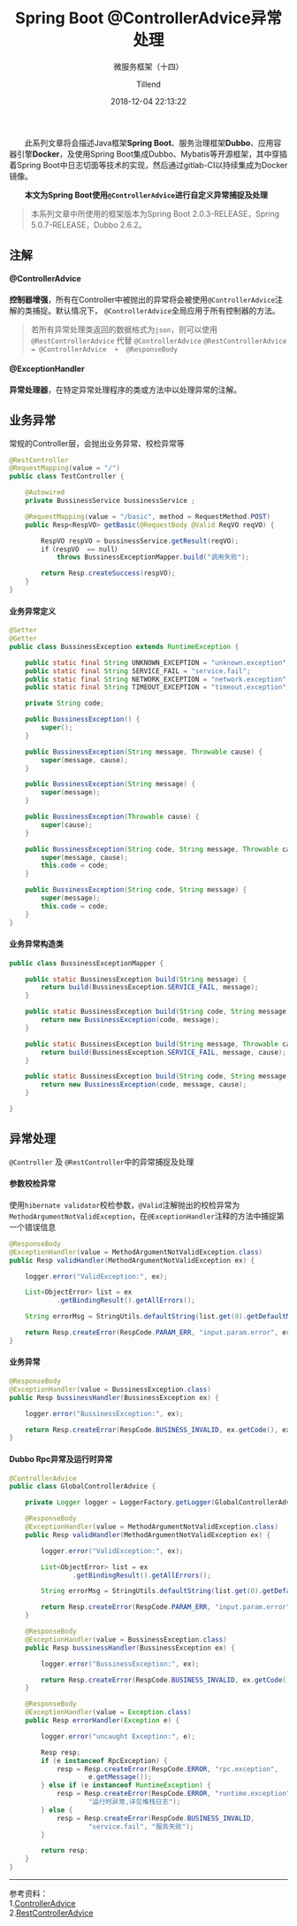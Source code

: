 ﻿---
layout:     post
title:      "Spring Boot @ControllerAdvice异常处理"
subtitle:   "微服务框架（十四）"
date:       2018-12-04 22:13:22
author:     "Tillend"
catalog:      true
header-img: "img/post-bg-alitrip.jpg"
tags:
    - Spring Boot
    
---

&#32;　　此系列文章将会描述Java框架**Spring Boot**、服务治理框架**Dubbo**、应用容器引擎**Docker**，及使用Spring Boot集成Dubbo、Mybatis等开源框架，其中穿插着Spring Boot中日志切面等技术的实现，然后通过gitlab-CI以持续集成为Docker镜像。 

　　**本文为Spring Boot使用`@ControllerAdvice`进行自定义异常捕捉及处理**

> 本系列文章中所使用的框架版本为Spring Boot 2.0.3-RELEASE，Spring 5.0.7-RELEASE，Dubbo 2.6.2。

## 注解

#### @ControllerAdvice

**控制器增强**，所有在Controller中被抛出的异常将会被使用`@ControllerAdvice`注解的类捕捉。默认情况下，	`@ControllerAdvice`全局应用于所有控制器的方法。

>若所有异常处理类返回的数据格式为`json`，则可以使用 `@RestControllerAdvice` 代替 `@ControllerAdvice` 
`@RestControllerAdvice = @ControllerAdvice  +  @ResponseBody`

#### @ExceptionHandler
**异常处理器**，在特定异常处理程序的类或方法中以处理异常的注解。



## 业务异常

常规的Controller层，会抛出业务异常、校检异常等

```java
@RestController
@RequestMapping(value = "/")
public class TestController {

    @Autowired
    private BussinessService bussinessService ;

    @RequestMapping(value = "/basic", method = RequestMethod.POST)
    public Resp<RespVO> getBasic(@RequestBody @Valid ReqVO reqVO) {

		RespVO respVO = bussinessService.getResult(reqVO);
		if（respVO  == null）
			throws BussinessExceptionMapper.build("调用失败");

        return Resp.createSuccess(respVO);
    }
}
```

#### 业务异常定义

```java
@Setter
@Getter
public class BussinessException extends RuntimeException {

    public static final String UNKNOWN_EXCEPTION = "unknown.exception";
    public static final String SERVICE_FAIL = "service.fail";
    public static final String NETWORK_EXCEPTION = "network.exception";
    public static final String TIMEOUT_EXCEPTION = "timeout.exception";

    private String code;

    public BussinessException() {
        super();
    }

    public BussinessException(String message, Throwable cause) {
        super(message, cause);
    }

    public BussinessException(String message) {
        super(message);
    }

    public BussinessException(Throwable cause) {
        super(cause);
    }

    public BussinessException(String code, String message, Throwable cause) {
        super(message, cause);
        this.code = code;
    }

    public BussinessException(String code, String message) {
        super(message);
        this.code = code;
    }
}
```

#### 业务异常构造类
```java
public class BussinessExceptionMapper {

    public static BussinessException build(String message) {
        return build(BussinessException.SERVICE_FAIL, message);
    }

    public static BussinessException build(String code, String message) {
        return new BussinessException(code, message);
    }

    public static BussinessException build(String message, Throwable cause) {
        return build(BussinessException.SERVICE_FAIL, message, cause);
    }

    public static BussinessException build(String code, String message, Throwable cause) {
        return new BussinessException(code, message, cause);
    }

}
```
## 异常处理
`@Controller` 及 `@RestController`中的异常捕捉及处理

#### 参数校检异常
使用`hibernate validator`校检参数，`@Valid`注解抛出的校检异常为`MethodArgumentNotValidException`，在`@ExceptionHandler`注释的方法中捕捉第一个错误信息

```java
@ResponseBody
@ExceptionHandler(value = MethodArgumentNotValidException.class)
public Resp validHandler(MethodArgumentNotValidException ex) {

    logger.error("ValidException:", ex);

    List<ObjectError> list = ex
            .getBindingResult().getAllErrors();

    String errorMsg = StringUtils.defaultString(list.get(0).getDefaultMessage(), "参数错误");

    return Resp.createError(RespCode.PARAM_ERR, "input.param.error", errorMsg);
}
```

#### 业务异常
```java
@ResponseBody
@ExceptionHandler(value = BussinessException.class)
public Resp bussinessHandler(BussinessException ex) {

    logger.error("BussinessException:", ex);

    return Resp.createError(RespCode.BUSINESS_INVALID, ex.getCode(), ex.getMessage());
}
```

#### Dubbo Rpc异常及运行时异常
```java
@ControllerAdvice
public class GlobalControllerAdvice {

    private Logger logger = LoggerFactory.getLogger(GlobalControllerAdvice.class);

    @ResponseBody
    @ExceptionHandler(value = MethodArgumentNotValidException.class)
    public Resp validHandler(MethodArgumentNotValidException ex) {

        logger.error("ValidException:", ex);

        List<ObjectError> list = ex
                .getBindingResult().getAllErrors();

        String errorMsg = StringUtils.defaultString(list.get(0).getDefaultMessage(), "参数错误");

        return Resp.createError(RespCode.PARAM_ERR, "input.param.error", errorMsg);
    }

    @ResponseBody
    @ExceptionHandler(value = BussinessException.class)
    public Resp bussinessHandler(BussinessException ex) {

        logger.error("BussinessException:", ex);

        return Resp.createError(RespCode.BUSINESS_INVALID, ex.getCode(), ex.getMessage());
    }

    @ResponseBody
    @ExceptionHandler(value = Exception.class)
    public Resp errorHandler(Exception e) {

        logger.error("uncaught Exception:", e);

        Resp resp;
        if (e instanceof RpcException) {
            resp = Resp.createError(RespCode.ERROR, "rpc.exception",
                    e.getMessage());
        } else if (e instanceof RuntimeException) {
            resp = Resp.createError(RespCode.ERROR, "runtime.exception",
                    "运行时异常,详见堆栈日志");
        } else {
            resp = Resp.createError(RespCode.BUSINESS_INVALID,
                    "service.fail", "服务失败");
        }

        return resp;
    }
}
```

---
参考资料：    
1.[ControllerAdvice](https://docs.spring.io/spring/docs/current/javadoc-api/org/springframework/web/bind/annotation/ControllerAdvice.html)    
2.[RestControllerAdvice](https://docs.spring.io/spring/docs/current/javadoc-api/org/springframework/web/bind/annotation/RestControllerAdvice.html)
